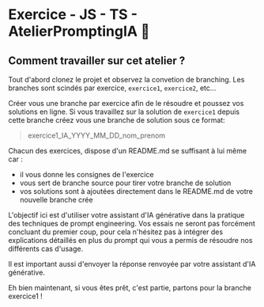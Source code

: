 # Exercice - JS - TS - AtelierPromptingIA :memo:

## Comment travailler sur cet atelier ?

Tout d'abord clonez le projet et observez la convetion de branching.
Les branches sont scindés par exercice, `exercice1`, `exercice2`, etc...

Créer vous une branche par exercice afin de le résoudre et poussez vos solutions en ligne.
Si vous travaillez sur la solution de `exercice1` depuis cette branche créez vous une branche de solution sous ce format:
  
> exercice1_IA_YYYY_MM_DD_nom_prenom

Chacun des exercices, dispose d'un README.md se suffisant à lui même car :
- il vous donne les consignes de l'exercice
- vous sert de branche source pour tirer votre branche de solution
- vos solutions sont à ajoutées directement dans le README.md de votre nouvelle branche crée
 
L'objectif ici est d'utiliser votre assistant d'IA générative dans la pratique des techniques de prompt engineering. 
Vos essais ne seront pas forcément concluant du premier coup, pour cela n'hésitez pas à intégrer des explications détaillés en plus du prompt qui vous a permis de résoudre nos différents cas d'usage.

Il est important aussi d'envoyer la réponse renvoyée par votre assistant d'IA générative.

Eh bien maintenant, si vous êtes prêt, c'est partie, partons pour la branche exercice1 !
